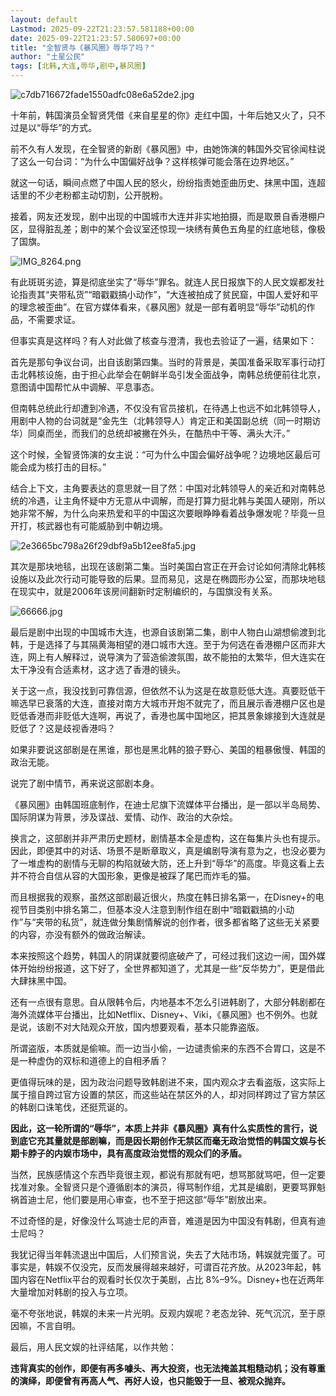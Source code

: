 ```yaml
---
layout: default
Lastmod: 2025-09-22T21:23:57.581188+00:00
date: 2025-09-22T21:23:57.580697+00:00
title: "全智贤与《暴风圈》辱华了吗？"
author: "土星公民"
tags: [北韩,大连,辱华,剧中,暴风圈]
---
```


![c7db716672fade1550adfc08e6a52de2.jpg](https://images.weserv.nl/?url=https%3A//mmbiz.qpic.cn/sz_mmbiz_jpg/Kj0Qd3uJQugibqKwYfFrmoGZHKgVtMzNf0oftUfE7dmvYKLhoJOGfTMQcqoCmcAiarKdpy96g7hDB2bQr7fLnsyw/640%3Fwx_fmt%3Djpeg%26from%3Dappmsg)

十年前，韩国演员全智贤凭借《来自星星的你》走红中国，十年后她又火了，只不过是以“辱华”的方式。

前不久有人发现，在全智贤的新剧《暴风圈》中，由她饰演的韩国外交官徐闻柱说了这么一句台词：“为什么中国偏好战争？这样核弹可能会落在边界地区。”

就这一句话，瞬间点燃了中国人民的怒火，纷纷指责她歪曲历史、抹黑中国，连超话里的不少老粉都主动切割，公开脱粉。

接着，网友还发现，剧中出现的中国城市大连并非实地拍摄，而是取景自香港棚户区，显得脏乱差；剧中的某个会议室还惊现一块绣有黄色五角星的红底地毯，像极了国旗。

![IMG_8264.png](https://images.weserv.nl/?url=https%3A//mmbiz.qpic.cn/sz_mmbiz_png/Kj0Qd3uJQugibqKwYfFrmoGZHKgVtMzNfLJQgz9iaP1XIKtJl32u5MdNfJyJlWFhaIhkbicfgaCTiaIxzj7Cu3mZMA/640%3Fwx_fmt%3Dpng%26from%3Dappmsg)

有此斑斑劣迹，算是彻底坐实了“辱华”罪名。就连人民日报旗下的人民文娱都发社论指责其“夹带私货”“暗戳戳搞小动作”，“大连被拍成了贫民窟，中国人爱好和平的理念被歪曲”。在官方媒体看来，《暴风圈》就是一部有着明显“辱华”动机的作品，不需要求证。

但事实真是这样吗？有人对此做了核查与澄清，我也去验证了一遍，结果如下：

首先是那句争议台词，出自该剧第四集。当时的背景是，美国准备采取军事行动打击北韩核设施，由于担心此举会在朝鲜半岛引发全面战争，南韩总统便前往北京，意图请中国帮忙从中调解、平息事态。

但南韩总统此行却遭到冷遇，不仅没有官员接机，在待遇上也远不如北韩领导人，用剧中人物的台词就是“金先生（北韩领导人）肯定正和美国副总统（同一时期访华）同桌而坐，而我们的总统却被撇在外头，在酷热中干等、满头大汗。”

这个时候，全智贤饰演的女主说：“可为什么中国会偏好战争呢？边境地区最后可能会成为核打击的目标。”

结合上下文，主角要表达的意思就一目了然：中国对北韩领导人的亲近和对南韩总统的冷遇，让主角怀疑中方无意从中调解，而是打算力挺北韩与美国人硬刚，所以她非常不解，为什么向来热爱和平的中国这次要眼睁睁看着战争爆发呢？毕竟一旦开打，核武器也有可能威胁到中朝边境。

![2e3665bc798a26f29dbf9a5b12ee8fa5.jpg](https://images.weserv.nl/?url=https%3A//mmbiz.qpic.cn/sz_mmbiz_jpg/Kj0Qd3uJQugibqKwYfFrmoGZHKgVtMzNfywicB0Dq56Jq6IrCavV6OZHjX5np1icbvvErQbjJGnibWiaWDRoSyYAVmw/640%3Fwx_fmt%3Djpeg%26from%3Dappmsg)

其次是那块地毯，出现在该剧第二集。当时美国白宫正在开会讨论如何清除北韩核设施以及此次行动可能导致的后果。显而易见，这是在椭圆形办公室，而那块地毯在现实中，就是2006年该房间翻新时定制编织的，与国旗没有关系。

![66666.jpg](https://images.weserv.nl/?url=https%3A//mmbiz.qpic.cn/sz_mmbiz_jpg/Kj0Qd3uJQugibqKwYfFrmoGZHKgVtMzNfdCwYPNjln8YUBogS2P1htnySqkqLJtNEyNfbQ92A1mHtmiaNrj8nsgA/640%3Fwx_fmt%3Djpeg%26from%3Dappmsg)

最后是剧中出现的中国城市大连，也源自该剧第二集，剧中人物白山湖想偷渡到北韩，于是选择了与其隔黄海相望的港口城市大连。至于为何选在香港棚户区而非大连，网上有人解释过，说导演为了营造偷渡氛围，故不能拍的太繁华，但大连实在太干净没有合适素材，这才选了香港的镜头。

关于这一点，我没找到可靠信源，但依然不认为这是在故意贬低大连。真要贬低干嘛选早已衰落的大连，直接对南方大城市开炮不就完了，而且展示香港棚户区也是贬低香港而非贬低大连啊，再说了，香港也属中国地区，把其景象嫁接到大连就是贬低了？这是歧视香港吗？

如果非要说这部剧是在黑谁，那也是黑北韩的狼子野心、美国的粗暴傲慢、韩国的政治无能。

说完了剧中情节，再来说这部剧本身。

《暴风圈》由韩国班底制作，在迪士尼旗下流媒体平台播出，是一部以半岛局势、国际阴谋为背景，涉及谍战、爱情、动作、政治的大杂烩。

换言之，这部剧并非严肃历史题材，剧情基本全是虚构，这在每集片头也有提示。因此，即便其中的对话、场景不是断章取义，真是编剧导演有意为之，也没必要为了一堆虚构的剧情与无聊的构陷就破大防，还上升到“辱华”的高度。毕竟这看上去并不符合自信从容的大国形象，更像是被踩了尾巴而炸毛的猫。

而且根据我的观察，虽然这部剧最近很火，热度在韩日排名第一，在Disney+的电视节目类别中排名第二，但基本没人注意到制作组在剧中“暗戳戳搞的小动作”与“夹带的私货”，就连做分集剧情解说的创作者，很多都省略了这些无关紧要的内容，亦没有额外的做政治解读。

本来按照这个趋势，韩国人的阴谋就要彻底破产了，可经过我们这边一闹，国外媒体开始纷纷报道，这下好了，全世界都知道了，尤其是一些“反华势力”，更是借此大肆抹黑中国。

还有一点很有意思。自从限韩令后，内地基本不怎么引进韩剧了，大部分韩剧都在海外流媒体平台播出，比如Netflix、Disney+、Viki，《暴风圈》也不例外。也就是说，该剧不对大陆观众开放，国内想要观看，基本只能靠盗版。

所谓盗版，本质就是偷嘛。而一边当小偷，一边谴责偷来的东西不合胃口，这是不是一种虚伪的双标和道德上的自相矛盾？

更值得玩味的是，因为政治问题导致韩剧进不来，国内观众才去看盗版，这实际上属于擅自跨过官方设置的禁区，而这些站在禁区外的人，却对同样跨过了官方禁区的韩剧口诛笔伐，还挺荒诞的。

**因此，这一轮所谓的“辱华”，本质上并非《暴风圈》真有什么实质性的言行，说到底它充其量就是部剧嘛，而是因长期创作无禁区而毫无政治觉悟的韩国文娱与长期卡脖子的内娱市场中，具有高度政治觉悟的观众们的矛盾。**

当然，民族感情这个东西毕竟很主观，都说有那就有吧，想骂那就骂吧，但一定要找准对象。全智贤只是个遵循剧本的演员，得骂制作组，尤其是编剧，更要骂罪魁祸首迪士尼，他们要是用心审查，也不至于把这部“辱华”剧放出来。

不过奇怪的是，好像没什么骂迪士尼的声音，难道是因为中国没有韩剧，但真有迪士尼吗？

我犹记得当年韩流退出中国后，人们预言说，失去了大陆市场，韩娱就完蛋了。可事实是，韩娱不仅没完，反而发展得越来越好，可谓百花齐放。从2023年起，韩国内容在Netflix平台的观看时长仅次于美剧，占比 8%–9%。Disney+也在近两年大量增加对韩剧的投入与立项。

毫不夸张地说，韩娱的未来一片光明。反观内娱呢？老态龙钟、死气沉沉，至于原因嘛，不言自明。

最后，用人民文娱的社评结尾，以作共勉：

**违背真实的创作，即便有再多噱头、再大投资，也无法掩盖其粗糙动机；没有尊重的演绎，即便曾有再高人气、再好人设，也只能毁于一旦、被观众抛弃。**

